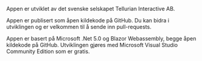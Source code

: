 ﻿Appen er utviklet av det svenske selskapet Tellurian Interactive AB.

Appen er publisert som åpen kildekode på GitHub. Du kan bidra i utviklingen og er velkommen til å sende inn pull-requests.

Appen er basert på Microsoft .Net 5.0 og Blazor Webassembly, begge åpen kildekode på GitHub. 
Utviklingen gjøres med Microsoft Visual Studio Community Edition som er gratis.